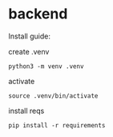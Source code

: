 # backend

Install guide:

create .venv

`python3 -m venv .venv`

activate 

`source .venv/bin/activate`

install reqs

`pip install -r requirements`

